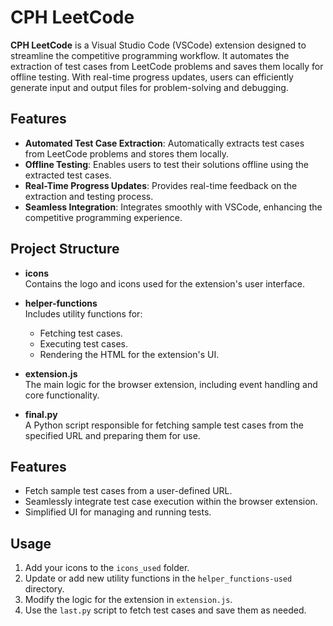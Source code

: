 # CPH LeetCode

**CPH LeetCode** is a Visual Studio Code (VSCode) extension designed to streamline the competitive programming workflow. It automates the extraction of test cases from LeetCode problems and saves them locally for offline testing. With real-time progress updates, users can efficiently generate input and output files for problem-solving and debugging.

## Features

- **Automated Test Case Extraction**: Automatically extracts test cases from LeetCode problems and stores them locally.
- **Offline Testing**: Enables users to test their solutions offline using the extracted test cases.
- **Real-Time Progress Updates**: Provides real-time feedback on the extraction and testing process.
- **Seamless Integration**: Integrates smoothly with VSCode, enhancing the competitive programming experience.

## Project Structure

- **icons**  
  Contains the logo and icons used for the extension's user interface.

- **helper-functions**  
  Includes utility functions for:  
  - Fetching test cases.  
  - Executing test cases.  
  - Rendering the HTML for the extension's UI.

- **extension.js**  
  The main logic for the browser extension, including event handling and core functionality.

- **final.py**  
  A Python script responsible for fetching sample test cases from the specified URL and preparing them for use.

## Features
- Fetch sample test cases from a user-defined URL.  
- Seamlessly integrate test case execution within the browser extension.  
- Simplified UI for managing and running tests.  

## Usage
1. Add your icons to the `icons_used` folder.
2. Update or add new utility functions in the `helper_functions-used` directory.
3. Modify the logic for the extension in `extension.js`.
4. Use the `last.py` script to fetch test cases and save them as needed.
